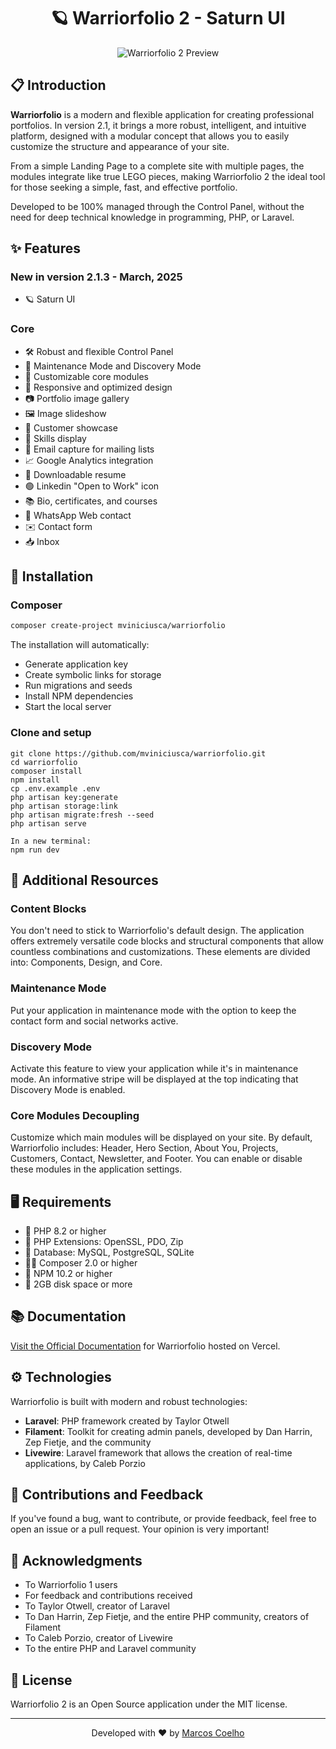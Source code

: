 <p align="center">
  <h1 align="center">🪐 Warriorfolio 2 - Saturn UI </h1>
</p>

<p align="center">
  <img src="https://raw.githubusercontent.com/mviniciusca/warriorfolio/main/public/img/gif/ezgif-7-41f5195607.gif" alt="Warriorfolio 2 Preview">
</p>


## 📋 Introduction

**Warriorfolio** is a modern and flexible application for creating professional portfolios. In version 2.1, it brings a more robust, intelligent, and intuitive platform, designed with a modular concept that allows you to easily customize the structure and appearance of your site.

From a simple Landing Page to a complete site with multiple pages, the modules integrate like true LEGO pieces, making Warriorfolio 2 the ideal tool for those seeking a simple, fast, and effective portfolio.

Developed to be 100% managed through the Control Panel, without the need for deep technical knowledge in programming, PHP, or Laravel.

## ✨ Features

### New in version 2.1.3 - March, 2025
- 🪐 Saturn UI


### Core
- 🛠️ Robust and flexible Control Panel
- 🔄 Maintenance Mode and Discovery Mode
- 🧩 Customizable core modules
- 📱 Responsive and optimized design
- 📷 Portfolio image gallery
- 🖼️ Image slideshow
- 👥 Customer showcase
- 🎯 Skills display
- 📧 Email capture for mailing lists
- 📈 Google Analytics integration
- 📄 Downloadable resume
- 🟢 Linkedin "Open to Work" icon
- 📚 Bio, certificates, and courses
- 💬 WhatsApp Web contact
- ✉️ Contact form
- 📥 Inbox

## 🚀 Installation

### Composer

```bash
composer create-project mviniciusca/warriorfolio
```

The installation will automatically:
- Generate application key
- Create symbolic links for storage
- Run migrations and seeds
- Install NPM dependencies
- Start the local server

### Clone and setup
```
git clone https://github.com/mviniciusca/warriorfolio.git
cd warriorfolio
composer install
npm install
cp .env.example .env
php artisan key:generate
php artisan storage:link
php artisan migrate:fresh --seed
php artisan serve

In a new terminal:
npm run dev
```


## 🔧 Additional Resources

### Content Blocks
You don't need to stick to Warriorfolio's default design. The application offers extremely versatile code blocks and structural components that allow countless combinations and customizations. These elements are divided into: Components, Design, and Core.

### Maintenance Mode
Put your application in maintenance mode with the option to keep the contact form and social networks active.

### Discovery Mode
Activate this feature to view your application while it's in maintenance mode. An informative stripe will be displayed at the top indicating that Discovery Mode is enabled.

### Core Modules Decoupling
Customize which main modules will be displayed on your site. By default, Warriorfolio includes: Header, Hero Section, About You, Projects, Customers, Contact, Newsletter, and Footer. You can enable or disable these modules in the application settings.

## 🖥️ Requirements

- 🐘 PHP 8.2 or higher
- 🧪 PHP Extensions: OpenSSL, PDO, Zip
- 💾 Database: MySQL, PostgreSQL, SQLite
- 🤵🏻 Composer 2.0 or higher
- 🌱 NPM 10.2 or higher
- 💎 2GB disk space or more

## 📚 Documentation

[Visit the Official Documentation](https://warriorfolio.vercel.app/) for Warriorfolio hosted on Vercel.

## ⚙️ Technologies

Warriorfolio is built with modern and robust technologies:

- **Laravel**: PHP framework created by Taylor Otwell
- **Filament**: Toolkit for creating admin panels, developed by Dan Harrin, Zep Fietje, and the community
- **Livewire**: Laravel framework that allows the creation of real-time applications, by Caleb Porzio

## 🤝 Contributions and Feedback

If you've found a bug, want to contribute, or provide feedback, feel free to open an issue or a pull request. Your opinion is very important!

## 👏 Acknowledgments

- To Warriorfolio 1 users
- For feedback and contributions received
- To Taylor Otwell, creator of Laravel
- To Dan Harrin, Zep Fietje, and the entire PHP community, creators of Filament
- To Caleb Porzio, creator of Livewire
- To the entire PHP and Laravel community

## 📄 License

Warriorfolio 2 is an Open Source application under the MIT license.

---

<p align="center">
  Developed with ❤️ by <a href="http://twitter.com/marcosvca_">Marcos Coelho</a>
</p>

